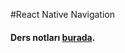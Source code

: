 #React Native Navigation

#### Ders notları [burada](https://drive.google.com/file/d/1GIlxF-sEXa1KZzPJXpWnI0sB3Aa6ECos/view?usp=sharing).